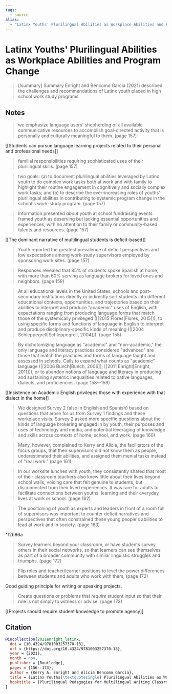 ```yaml
---
tags:
  - source
alias:
  - "Latinx Youths' Plurilingual Abilities as Workplace Abilities and Program Change"
---
```


# Latinx Youths' Plurilingual Abilities as Workplace Abilities and Program Change
> [!summary] Summary
> Enright and Bencomo Garcia (2021) described the challenges and recommendations of Latinx youth placed in high school work study programs.

## Notes
> we emphasize language users' shepherding of all available communicative resources to accomplish goal-directed activity that is personally and culturally meaningful to them. (page 157)

[[Students can pursue language learning projects related to their personal and professional needs]]

> familial responsibilities requiring sophisticated uses of their plurilingual skills. (page 157)

> two goals: (a) to document plurilingual abilities leveraged by Latinx youth to do complex work tasks both at work and with family to highlight their routine engagement in cognitively and socially complex work tasks; and (b) to describe the ever-increasing roles of youths' plurilingual abilities in contributing to systemic program change in the school's work-study program. (page 157)

> Information presented *about* youth at school fundraising events framed youth as deserving but lacking essential opportunities and experiences, with no attention to their family or community-based talents and resources. (page 157)

[[The dominant narrative of multilingual students is deficit-based]]

> Youth reported the greatest prevalence of deficit perspectives and low expectations among work-study supervisors employed by sponsoring work sites. (page 157)

> Responses revealed that 85% of students spoke Spanish at home, with more than 60% serving as language brokers for loved ones and neighbors. (page 158)

> At all educational levels in the United States, schools and post-secondary institutions directly or indirectly sort students into different educational contexts, opportunities, and trajectories based on their abilities to interpret and produce "academic" uses of English, with expectations ranging from producing language forms that match those of the systemically privileged ([[2015 Flores|Flores, 2015]]), to using specific forms and functions of language in English to interpret and produce disciplinary-specific kinds of meaning ([[2004 Schleppegrell|Schleppegrell, 2004]]). (page 158)

> By dichotomizing language as "academic" and "non-academic," the only language and literacy practices considered "advanced" are those that match the practices and forms of language taught and assessed in schools. Calls to expand what counts as "academic" language ([[2006 Bunch|Bunch, 2006]]; [[2011 Enright|Enright, 2011]]), or to abandon notions of language and literacy in producing and sustaining systemic inequalities related to native languages, dialects, and proficiencies. (page 158--159)

[[Insistence on Academic English privileges those with experience with that dialect in the home]]

> We designed Survey 2 (also in English and Spanish) based on questions that arose for us from Survey 1 findings and these workplace visits. Survey 2 asked more specific questions about the kinds of language brokering engaged in by youth, their purposes and uses of technology and media, and potential leveraging of knowledge and skills across contexts of home, school, and work. (page 160)

> Many, however, complained to Kerry and Alicia, the facilitators of the focus groups, that their supervisors did not know them as people, underestimated their abilities, and assigned them menial tasks instead of "real work." (page 161)

> In our worksite lunches with youth, they consistently shared that most of their classroom teachers also knew little about their lives beyond school walls, voicing care that felt genuine to students, but disconnected from their lived experiences. It was rare for adults to facilitate connections between youths' learning and their everyday lives at work or school. (page 162)

> The positioning of youth as experts and leaders in front of a room full of supervisors was important to counter deficit narratives and perspectives that often constrained these young people's abilities to lead at work and in society. (page 163)

^f2b86a

> Survey learners beyond your classroom, or have students survey others in their social networks, so that learners can see themselves as part of a broader community with similar linguistic struggles and triumphs. (page 172)

> Flip roles and teacher/learner positions to level the power differences between students and adults who work with them, (page 172)

Good guiding principle for writing or speaking projects.

> Create questions or problems that *require* student input so that their role is not simply to witness or advise. (page 173)

[[Projects should require student knowledge to promote agency]]
## Citation

```bibtex
@incollection{2021enright_latinx,
  doi = {10.4324/9781003257370-13},
  url = {https://doi.org/10.4324/9781003257370-13},
  year = {2021},
  month = nov,
  publisher = {Routledge},
  pages = {156--173},
  author = {Kerry A. Enright and Alicia Bencomo Garcia},
  title = {Latinx Youths{\textquotesingle} Plurilingual Abilities as Workplace Abilities and Program Change},
  booktitle = {Plurilingual Pedagogies for Multilingual Writing Classrooms}
}
```

